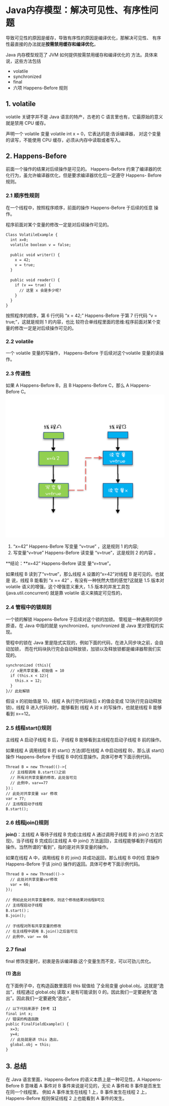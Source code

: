 # Java内存模型：解决可见性、有序性问题
导致可见性的原因是缓存，导致有序性的原因是编译优化，那解决可见性、 有序性最直接的办法就是**按需禁用缓存和编译优化**，

Java 内存模型规范了 JVM 如何提供按需禁用缓存和编译优化的 方法。具体来说，这些方法包括
- volatile
- synchronized
- final
- 六项 Happens-Before 规则

## 1. volatile
volatile 关键字并不是 Java 语言的特产，古老的 C 语言里也有，它最原始的意义就是禁用 CPU 缓存。

声明一个 volatile 变量 volatile int x = 0，它表达的是:告诉编译器， 对这个变量的读写，不能使用 CPU 缓存，必须从内存中读取或者写入。

## 2. Happens-Before
前面一个操作的结果对后续操作是可见的。
Happens-Before 约束了编译器的优化行为，虽允许编译器优化，但是要求编译器优化后一定遵守 Happens- Before 规则。

### 2.1 顺序性规则
在一个线程中，按照程序顺序，前面的操作 Happens-Before 于后续的任意 操作。

程序前面对某个变量的修改一定是对后续操作可见的。

```
Class VolatileExample {
  int x=0;
  volatile boolean v = false;

  public void writer() {
    x = 42;
    v = true;
  }

  public void reader() {
    if (v == true) {
      // 这里 x 会是多少呢?
    }
  }
}
```
按照程序的顺序，第 6 行代码 “x = 42;” Happens-Before 于第 7 行代码 “v = true;”，这就是规则 1 的内容，也比 较符合单线程里面的思维:程序前面对某个变量的修改一定是对后续操作可见的。

### 2.2 volatile
一个 volatile 变量的写操作， Happens-Before 于后续对这个volatile
变量的读操作。

### 2.3 传递性
如果 A Happens-Before B，且 B Happens-Before C，那么 A Happens-Before C。
![](assets/markdown-img-paste-20190419150156492.png)

1. “x=42” Happens-Before 写变量 “v=true” ，这是规则 1 的内容;
2. 写变量“v=true” Happens-Before 读变量 “v=true”，这是规则 2 的内容 。

**结论：**x=42” Happens-Before 读变 量“v=true”。

如果线程 B 读到了“v=true”，那么线程 A 设置的“x=42”对线程 B 是可见的。也就是 说，线程 B 能看到 “x == 42” ，有没有一种恍然大悟的感觉?这就是 1.5 版本对 volatile 语义的增强，这个增强意义重大，1.5 版本的并发工具包(java.util.concurrent) 就是靠 volatile 语义来搞定可见性的，

### 2.4 管程中的锁规则
一个锁的解锁 Happens-Before 于后续对这个锁的加锁。
管程是一种通用的同步原语，在 Java 中指的就是 synchronized，synchronized 是 Java 里对管程的实现。

管程中的锁在 Java 里是隐式实现的，例如下面的代码，在进入同步块之前，会自动加锁， 而在代码块执行完会自动释放锁，加锁以及释放锁都是编译器帮我们实现的。

```
synchronized (this){
  // x是共享变量，初始值 = 10
  if (this.x < 12){
    this.x = 12;
  }
}// 此处解锁
```
假设 x 的初始值是 10，线程 A 执行完代码块后 x 的值会变成 12(执行完自动释放锁)，线程 B 进入代码块时，能够看到 线程 A 对 x 的写操作，也就是线程 B 能够看到 x==12。

### 2.5 线程start()规则
主线程 A 启动子线程 B 后，子线程 B 能够看到主线程在启动子线程 B 前的操作。

如果线程 A 调用线程 B 的 start() 方法(即在线程 A 中启动线程 B)，那么该 start() 操作 Happens-Before 于线程 B 中的任意操作。具体可参考下面示例代码。

```
Thread B = new Thread(()->{
  // 主线程调用 B.start()之前
  // 所有对共享变量的修改，此处皆可见
  // 此例中，var==77
})；
// 此处对共享变量 var 修改
var = 77;
// 主线程启动子线程
B.start();

```

### 2.6 线程join()规则
**join()**：主线程 A 等待子线程 B 完成(主线程 A 通过调用子线程 B 的 join() 方法实现)，当子线程 B 完成后(主线程 A 中 join() 方法返回)，主线程能够看到子线程的操作。当然所谓的“看到”，指的是对共享变量的操作。

如果在线程 A 中，调用线程 B 的 join() 并成功返回，那么线程 B 中的任
意操作 Happens-Before 于该 join() 操作的返回。具体可参考下面示例代码。

```
Thread B = new Thread(()->
  // 此处对共享变量var修改
  var = 66;
});

// 例如此处对共享变量修改，则这个修改结果对线程B可见
// 主线程启动子线程
B.start()；
B.join();

// 子线程对所有共享变量的修改
// 在主线程中调用 B.join()之后皆可见
// 此例中，var == 66
```

### 2.7 final
final 修饰变量时，初衷是告诉编译器:这个变量生而不变，可以可劲儿优化。

#### (1) 逸出
在下面例子中，在构造函数里面将 this 赋值给 了全局变量 global.obj，这就是“逸出”，线程通过 global.obj 读取 x 是有可能读到 0 的。因此我们一定要避免“逸出”。因此我们一定要避免“逸出”。

```
// 以下代码来源于【参考 1】
final int x;
// 错误的构造函数
public FinalFieldExample() {
  x=3;
  y=4;
  // 此处就是讲 this 逸出，
  global.obj = this;
}
```

## 3. 总结
在 Java 语言里面，Happens-Before 的语义本质上是一种可见性，A Happens-Before B 意味着 A 事件对 B 事件来说是可见的，无论 A 事件和 B 事件是否发生在同一个线程里。 例如 A 事件发生在线程 1 上，B 事件发生在线程 2 上，Happens-Before 规则保证线程 2 上也能看到 A 事件的发生。
